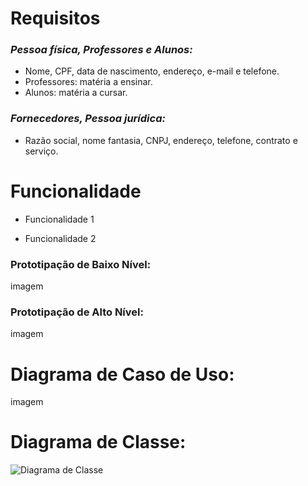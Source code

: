 # Requisitos

### *Pessoa física, Professores e Alunos:*

- Nome, CPF, data de nascimento, endereço, e-mail e telefone.
- Professores: matéria a ensinar.
- Alunos: matéria a cursar.

### *Fornecedores, Pessoa jurídica:*

- Razão social, nome fantasia, CNPJ, endereço, telefone, contrato e serviço.

# Funcionalidade

- Funcionalidade 1

- Funcionalidade 2


### Prototipação de Baixo Nível:

imagem

### Prototipação de Alto Nível:

imagem

# Diagrama de Caso de Uso:

imagem

# Diagrama de Classe:

![Diagrama de Classe](https://github.com/Vinicnd/Gerenciamento-de-Dados-da-Universade/blob/main/diagrama%20de%20classe.png)
